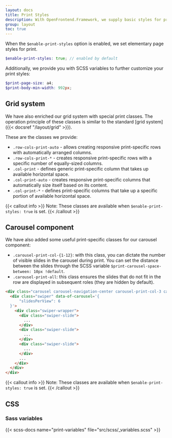 ```yaml
---
layout: docs
title: Print Styles
description: With OpenFrontend.Framework, we supply basic styles for print. As every webpage is unique, you might need to create your own print styles.
group: layout
toc: true
---
```


When the `$enable-print-styles` option is enabled, we set elementary page styles for print.

```scss
$enable-print-styles: true; // enabled by default
```

 Additionally, we provide you with SCSS variables to further customize your print styles:

```scss
$print-page-size: a4;
$print-body-min-width: 992px;
```

## Grid system

We have also enriched our grid system with special print classes. The operation principle of these classes is similar to the standard [grid system]({{< docsref "/layout/grid" >}}).

These are the classes we provide:

- `.row-cols-print-auto` - allows creating responsive print-specific rows with automatically arranged columns.
- `.row-cols-print-*` - creates responsive print-specific rows with a specific number of equally-sized columns.
- `.col-print` - defines generic print-specific column that takes up available horizontal space.
- `.col-print-auto` - creates responsive print-specific columns that automatically size itself based on its content.
- `.col-print-*` - defines print-specific columns that take up a specific portion of available horizontal space.

{{< callout info >}}
Note: These classes are available when `$enable-print-styles: true` is set.
{{< /callout >}}

## Carousel component
We have also added some useful print-specific classes for our carousel component:

- `.carousel-print-col-{1-12}`: with this class, you can dictate the number of visible slides in the carousel during print. You can set the distance between the slides through the SCSS variable `$print-carousel-space-between: 10px !default`.
- `.carousel-print-all`: this class ensures the slides that do not fit in the row are displayed in subsequent roles (they are hidden by default).

```html
<div class="carousel carousel-navigation-center carousel-print-col-3 carousel-print-all">
  <div class="swiper" data-of-carousel='{
      "slidesPerView": 6
  }'>
    <div class="swiper-wrapper">
      <div class="swiper-slide">
        ...
      </div>
      <div class="swiper-slide">
        ...
      </div>
      <div class="swiper-slide">
        ...
      </div>
      ...
    </div>
  </div>
</div>
```

{{< callout info >}}
Note: These classes are available when `$enable-print-styles: true` is set.
{{< /callout >}}

## CSS

### Sass variables
{{< scss-docs name="print-variables" file="src/scss/_variables.scss" >}}
